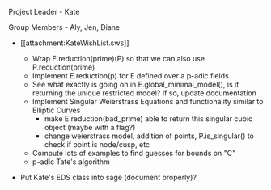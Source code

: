 Project Leader - Kate

Group Members - Aly, Jen, Diane

* [[attachment:KateWishList.sws]]
  * Wrap E.reduction(prime)(P) so that we can also use P.reduction(prime)
  * Implement E.reduction(p) for E defined over a p-adic fields 
  * See what exactly is going on in E.global_minimal_model(), is it returning the unique restricted model?  If so, update documentation
  * Implement Singular Weierstrass Equations and functionality similar to Elliptic Curves
     * make E.reduction(bad_prime) able to return this singular cubic object (maybe with a flag?)
     * change weierstrass model, addition of points, P.is_singular() to check if point is node/cusp, etc
  * Compute lots of examples to find guesses for bounds on "C"
  * p-adic Tate's algorithm

* Put Kate's EDS class into sage (document properly)?
